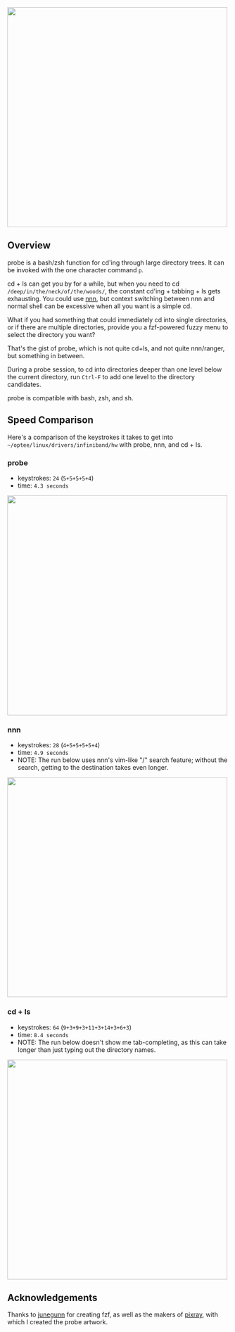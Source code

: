 <img src="../assets/probe_logo.png?raw=true" width="500">

## Overview

probe is a bash/zsh function for cd'ing through large directory trees. It can be invoked with the one character command `p`.

cd + ls can get you by for a while, but when you need to cd
`/deep/in/the/neck/of/the/woods/`, the constant cd'ing + tabbing + ls gets exhausting. You could use [nnn](https://github.com/jarun/nnn), but context switching between nnn and normal shell can be excessive when all you want is a simple cd.

What if you had something that could immediately cd into single directories, or if there are multiple directories, provide you a fzf-powered fuzzy menu to select the directory you want?

That's the gist of probe, which is not quite cd+ls, and not quite nnn/ranger,
but something in between.

During a probe session, to cd into directories deeper than one level below the current directory, run `Ctrl-F` to add one level to the directory candidates.

probe is compatible with bash, zsh, and sh.

## Speed Comparison

Here's a comparison of the keystrokes it takes to get into `~/optee/linux/drivers/infiniband/hw` with probe, nnn, and cd + ls.

### probe
- keystrokes: `24` (`5+5+5+5+4`)
- time: `4.3 seconds`

<img src="../assets/probe.gif?raw=true" width="500">

### nnn
- keystrokes: `28` (`4+5+5+5+5+4`)
- time: `4.9 seconds`
- NOTE: The run below uses nnn's vim-like "/" search feature; without the search, getting to the destination takes even longer.

<img src="../assets/probe_nnn.gif?raw=true" width="500">

### cd + ls
- keystrokes: `64` (`9+3+9+3+11+3+14+3+6+3`)
- time: `8.4 seconds`
- NOTE: The run below doesn't show me tab-completing, as this can take longer than just typing out the directory names.

<img src="../assets/probe_cdls.gif?raw=true" width="500">

## Acknowledgements

Thanks to [junegunn](https://github.com/junegunn) for creating fzf, as well as the makers of [pixray](https://pixray.gob.io/text2pixel/), with which I created the probe artwork.
